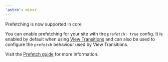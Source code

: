 ```yaml
---
'astro': minor
---
```


Prefetching is now supported in core

You can enable prefetching for your site with the `prefetch: true` config. It is enabled by default when using [View Transitions](https://docs.astro.build/en/guides/view-transitions/) and can also be used to configure the `prefetch` behaviour used by View Transitions.

Visit the [Prefetch guide](https://docs.astro.build//en/guides/prefetch/) for more information.
